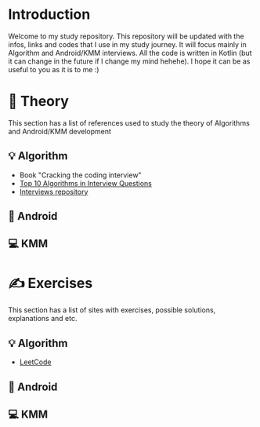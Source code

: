 # Introduction
Welcome to my study repository. This repository will be updated with the infos, links and codes that I use in my study journey. It will focus mainly in Algorithm and Android/KMM interviews. All the code is written in Kotlin (but it can change in the future if I change my mind hehehe). I hope it can be as useful to you as it is to me :)

# 📝 Theory
This section has a list of references used to study the theory of Algorithms and Android/KMM development

## 💡 Algorithm
- Book "Cracking the coding interview"
- [Top 10 Algorithms in Interview Questions](https://www.geeksforgeeks.org/top-10-algorithms-in-interview-questions/)
- [Interviews repository](https://github.com/kdn251/interviews#graph-algorithms)

## 📱 Android

## 💻 KMM

# ✍️ Exercises
This section has a list of sites with exercises, possible solutions, explanations and etc.

## 💡 Algorithm
- [LeetCode](https://leetcode.com)
  
## 📱 Android

## 💻 KMM

